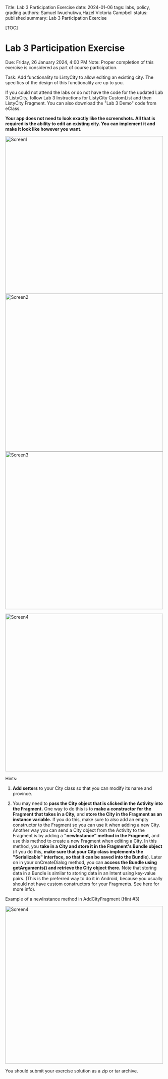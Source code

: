 Title: Lab 3 Participation Exercise
date: 2024-01-06
tags: labs, policy, grading
authors: Samuel Iwuchukwu,Hazel Victoria Campbell
status: published
summary: Lab 3 Participation Exercise

[TOC]

# Lab 3 Participation Exercise

Due: Friday, 26 January 2024, 4:00 PM
Note: Proper completion of this exercise is considered as part of course participation.

Task: Add functionality to ListyCity to allow editing an existing city. The specifics of the design of this functionality are up to you.

If you could not attend the labs or do not have the code for the updated Lab 3 ListyCity, follow Lab 3 Instructions for ListyCity CustomList and then ListyCity Fragment. You can also download the "Lab 3 Demo" code from eClass.

**Your app does not need to look exactly like the screenshots. All that is required is the ability to edit an existing city. You can implement it and make it look like however you want.**

<p align="left">
  <img src="/content/general/slides/img1_lab3.png" alt="Screen1" width="500" style="margin-right: 20px;"/>
  <img src="/content/general/slides/img2_lab3.png" alt="Screen2" width="500" style="margin-right: 20px;"/>
  <img src="/content/general/slides/img3_lab3.png" alt="Screen3" width="500" style="margin-right: 20px;"/>
</p>

<p align="left">
  <img src="/content/general/slides/img4_lab3.png" alt="Screen4" width="500" style="margin-right: 20px;"/>
</p>

Hints:
1. **Add setters** to your City class so that you can modify its name and province.

2. You may need to **pass the City object that is clicked in the Activity into the Fragment.** One way to do this is to **make a constructor for the Fragment that takes in a City,** and **store the City in the Fragment as an instance variable.** If you do this, make sure to also add an empty constructor to the Fragment so you can use it when adding a new City.
Another way you can send a City object from the Activity to the Fragment is by adding a **"newInstance" method in the Fragment,** and use this method to create a new Fragment when editing a City. In this method, you **take in a City and store it in the Fragment's Bundle object** (if you do this, **make sure that your City class implements the "Serializable" interface, so that it can be saved into the Bundle**). Later on in your onCreateDialog method, you can **access the Bundle using getArguments() and retrieve the City object there.** Note that storing data in a Bundle is similar to storing data in an Intent using key-value pairs. (This is the preferred way to do it in Android, because you usually should not have custom constructors for your Fragments. See here for more info).

Example of a newInstance method in AddCityFragment (Hint #3) 

<p align="left">
  <img src="/content/general/slides/img4_lab2.png" alt="Screen4" width="500" style="margin-right: 20px;"/>
</p>

You should submit your exercise solution as a zip or tar archive.